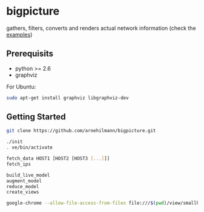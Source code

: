 bigpicture
==========

gathers, filters, converts and renders actual network information
(check the [examples](http://arnehilmann.github.com/bigpicture/))

Prerequisits
------------

* python >= 2.6
* graphviz

For Ubuntu:
```bash
sudo apt-get install graphviz libgraphviz-dev
```

Getting Started
---------------

```bash
git clone https://github.com/arnehilmann/bigpicture.git
```

```bash
./init
. ve/bin/activate

fetch_data HOST1 [HOST2 [HOST3 [...]]]
fetch_ips

build_live_model
augment_model
reduce_model
create_views

google-chrome --allow-file-access-from-files file:///$(pwd)/view/smallhives.html
```

